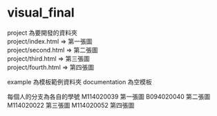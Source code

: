 # visual_final
project 為要開發的資料夾 <br>
project/index.html => 第一張圖 <br>
project/second.html => 第二張圖 <br>
project/third.html => 第三張圖 <br>
project/fourth.html => 第四張圖 <br>

example 為模板範例資料夾
documentation 為空模板

每個人的分支為各自的學號
M114020039 第一張圖
B094020040 第二張圖
M114020022 第三張圖
M114020052 第四張圖
